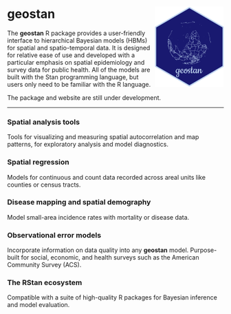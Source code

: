 # geostan <img src="man/figures/logo.png" align="right" width="160" />

The **geostan** R package provides a user-friendly interface to
hierarchical Bayesian models (HBMs) for spatial and spatio-temporal data. It is designed for
relative ease of use and developed with a particular emphasis on spatial epidemiology and survey data for public health.
All of the models are built with the Stan programming language, but users only need to be familiar with the R language.

The package and website are still under development.

-------------------------

### Spatial analysis tools

Tools for visualizing and measuring spatial autocorrelation and map patterns, for exploratory analysis and model diagnostics.

### Spatial regression 

Models for continuous and count data recorded across areal units like counties or census tracts.

### Disease mapping and spatial demography

Model small-area incidence rates with mortality or disease data.

### Observational error models 

Incorporate information on data quality into any **geostan** model. Purpose-built for social, economic, and health surveys such as the American Community Survey (ACS).

### The RStan ecosystem

Compatible with a suite of high-quality R packages for Bayesian inference and model evaluation.


